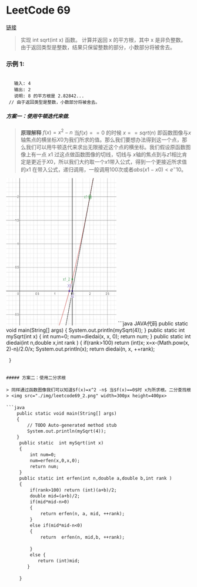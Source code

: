 # LeetCode 69

[链接](https://leetcode-cn.com/problems/sqrtx)
>实现 int sqrt(int x) 函数。
>计算并返回 x 的平方根，其中 x 是非负整数。
>由于返回类型是整数，结果只保留整数的部分，小数部分将被舍去。


### 示例 1:

```html

   输入: 4   
   输出: 2
   说明: 8 的平方根是 2.82842...
 // 由于返回类型是整数，小数部分将被舍去。
```


##### 方案一：使用<b>牛顿迭代</b>来做.


><B>原理解释</b>  $f(x)=x^2-n$ 当$f(x)==0$ 的时候 $x==sqrt(n)$ 即函数图像与$x$轴焦点的横坐标$X0$为我们所求的值。那么我们要想办法得到这一个点，那么我们可以用牛顿迭代来求出无限接近这个点的横坐标。我们假设原函数图像上有一点 $x1$ 过这点做函数图像的切线，切线与 $x$轴的焦点到与$z1$相比肯定是更近于$X0$，所以我们大约取一个$x1$带入公式，得到一个更接近所求值的$x1$ 在带入公式，递归调用，一般调用100次或者$abs(x1-x0)< e^-{10}$。
<img src="./img/leetcode69_1.img" width=300px height=400px >
```java 
	JAVA代码
	public static void main(String[] args)
	{
		System.out.println(mySqrt(4));
	}
	 public static  int mySqrt(int x) 
	 {
		 int num=0;
		 num=diedai(x, x, 0);
		 return num;
	 }
	 public static int diedai(int n,double x,int rank )
	 {
		 if(rank>100) return (int)x;
		 x=x-(Math.pow(x, 2)-n)/2.0/x;
		 System.out.println(x);
		return  diedai(n, x, ++rank);
		 
	 }
```

##### 方案二：使用二分求根

> 同样通过函数图像我们可以知道$f(x)=x^2 -n$ 当$f(x)==0$时 x为所求根。二分查找根
> <img src="./img/leetcode69_2.png" width=300px height=400px>

```java
	public static void main(String[] args)
	{
		// TODO Auto-generated method stub
		System.out.println(mySqrt(4));
	}
	 public static  int mySqrt(int x) 
	 {
		 int num=0;
		 num=erfen(x,0,x,0);
		 return num;
	 }
	 public static int erfen(int n,double a,double b,int rank )
	 {
		 if(rank>100) return (int)(a+b)/2;
		 double mid=(a+b)/2;
		 if(mid*mid-n>0)
		 {
			 return erfen(n, a, mid, ++rank);
		 }
		 else if(mid*mid-n<0)
		 {
			 return  erfen(n, mid,b, ++rank);
			 
		 }
		 else {
			return (int)mid;
		}
		 
	 }
	 
```